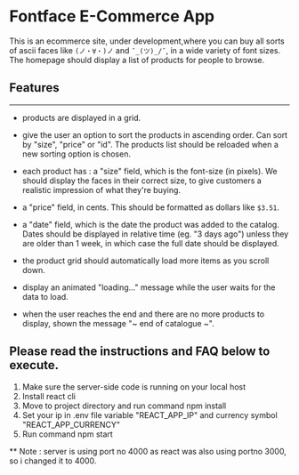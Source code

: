 # Fontface E-Commerce App 
This is an ecommerce site, under development,where you can buy all sorts of ascii faces like `(ノ・∀・)ノ` and `¯_(ツ)_/¯`, in a wide variety of font sizes. The homepage should display a list of products for people to browse.

## Features
----
- products are displayed in a grid.
- give the user an option to sort the products in ascending order. Can sort by "size", "price" or "id". The products list should be      reloaded when a new sorting option is chosen.
- each product has :
  a "size" field, which is the font-size (in pixels). We should display the faces in their correct size, to give customers a realistic     impression of what they're buying.
- a "price" field, in cents. This should be formatted as dollars like `$3.51`.
- a "date" field, which is the date the product was added to the catalog. Dates should be displayed in relative time (eg. "3 days ago") unless they are older than 1 week, in which case the full date should be displayed.
- the product grid should automatically load more items as you scroll down.
- display an animated "loading..." message while the user waits for the data to load.

- when the user reaches the end and there are no more products to display, shown the message "~ end of catalogue ~".
 
## Please read the instructions and FAQ below to execute.

1. Make sure the server-side code is running on your local host
2. Install react cli 
3. Move to project directory and run command npm install
4. Set your ip in  .env file variable "REACT_APP_IP" and currency symbol "REACT_APP_CURRENCY"
5. Run command npm start

** Note : server is using port no 4000 as react was also using portno 3000, so i changed it to 4000.






